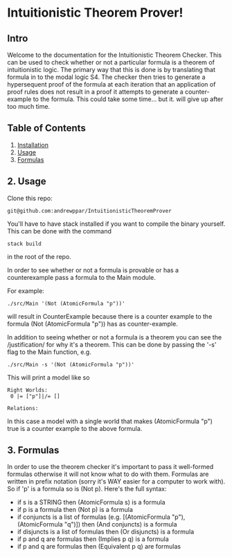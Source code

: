 # Intuitionistic Theorem Prover!

## Intro

Welcome to the documentation for the Intuitionistic Theorem Checker. This can be used to check whether or not a particular formula is a theorem of intuitionistic logic. The primary way that this is done is by translating that formula in to the modal logic S4. The checker then tries to generate a hypersequent proof of the formula at each iteration that an application of proof rules does not result in a proof it attempts to generate a counter-example to the formula. This could take some time... but it. will give up after too much time. 


## Table of Contents
1. [Installation](#install)
2. [Usage](#main)
3. [Formulas](#forms)

<a name="main"></a>
## 2. Usage
Clone this repo: 

    git@github.com:andrewppar/IntuitionisticTheoremProver

You'll have to have stack installed if you want to compile the binary yourself. This can be done with the command 
    
    stack build

in the root of the repo. 

In order to see whether or not a formula is provable or has a counterexample pass a formula to the Main module. 

For example: 

    ./src/Main '(Not (AtomicFormula "p"))' 

will result in CounterExample because there is a counter example to the formula (Not (AtomicFormula "p")) has as counter-example. 

In addition to seeing whether or not a formula is a theorem you can see the /justification/ for why it's a theorem. This can be done by passing the '-s' flag to the Main function, e.g. 

    ./src/Main -s '(Not (AtomicFormula "p"))' 

This will print a model like so 

    Right Worlds:
     0 |= ["p"]|/= []
    
    Relations:

In this case a model with a single world that makes (AtomicFormula "p") true is a counter example to the above formula.

## 3. Formulas <a name="forms"></a>

In order to use the theorem checker it's important to pass it well-formed formulas otherwise it will not know what to do with them. Formulas are written in prefix notation (sorry it's WAY easier for a computer to work with). So if 'p' is a formula so is (Not p). Here's the full syntax: 

 - if s is a STRING then (AtomicFormula s) is a formula
 - if p is a formula then (Not p) is a formula
 - if conjuncts is a list of formulas (e.g. [(AtomicFormula "p"), (AtomicFormula "q")]) then (And conjuncts) is a formula
 - if disjuncts is a list of formulas then (Or disjuncts) is a formula
 - if p and q are formulas then (Implies p q) is a formula
 - if p and q are formulas then (Equivalent p q) are formulas
 
